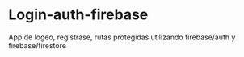 # Login-auth-firebase

App de logeo, registrase, rutas protegidas utilizando firebase/auth y firebase/firestore
